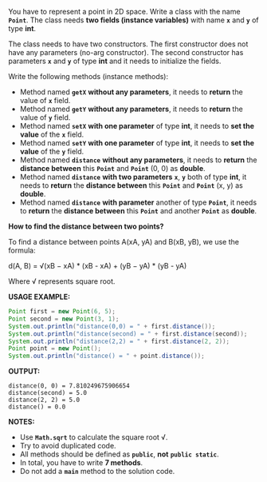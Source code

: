 You have to represent a point in 2D space. Write a class with the name **`Point`**. The class needs **two fields (instance variables)** with name **`x`** and **`y`** of type **int**.

The class needs to have two constructors. The first constructor does not have any parameters (no-arg constructor). The second constructor has parameters **`x`** and **`y`** of type **int** and it needs to initialize the fields.

Write the following methods (instance methods):
* Method named **`getX`** **without any parameters**, it needs to ****return**** the value of **`x`** field.
* Method named **`getY`** **without any parameters**, it needs to **return** the value of **`y`** field.
* Method named **`setX`** **with one parameter** of type **int**, it needs to **set the value** of the **`x`** field.
* Method named **`setY`** **with one parameter** of type **int**, it needs to **set the value** of the **`y`** field.
* Method named **`distance`** **without any parameters**, it needs to **return** the **distance between** this **`Point`** and **`Point`** (0, 0) as **double**.
* Method named **`distance`** **with two parameters** **`x`**, **`y`** both of type **int**, it needs to **return** the **distance between** this **`Point`** and **`Point`** (x, y) as **double**.
* Method named **`distance`** **with parameter** another of type **`Point`**, it needs to **return** the **distance between** this **`Point`** and another **`Point`** as **double**.

**How to find the distance between two points?**

To find a distance between points A(xA, yA) and B(xB, yB), we use the formula:

d(A, B) = √(xB − xA) * (xB - xA) + (yB − yA) * (yB - yA)

Where √ represents square root.

**USAGE EXAMPLE:**

```java
Point first = new Point(6, 5);
Point second = new Point(3, 1);
System.out.println("distance(0,0) = " + first.distance());
System.out.println("distance(second) = " + first.distance(second));
System.out.println("distance(2,2) = " + first.distance(2, 2));
Point point = new Point();
System.out.println("distance() = " + point.distance());
```

**OUTPUT:**

```
distance(0, 0) = 7.810249675906654
distance(second) = 5.0
distance(2, 2) = 5.0
distance() = 0.0
```

**NOTES:**

* Use **`Math.sqrt`** to calculate the square root √.
* Try to avoid duplicated code.
* All methods should be defined as **`public`**, **not** **`public static`**.
* In total, you have to write **7 methods**.
* Do not add a **`main`** method to the solution code.
